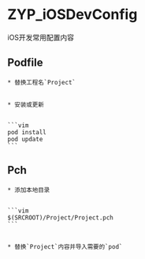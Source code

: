 # ZYP_iOSDevConfig

iOS开发常用配置内容


## Podfile

	* 替换工程名`Project`


	* 安装或更新


	```vim
	pod install
	pod update
	```


## Pch


	* 添加本地目录


	```vim
	$(SRCROOT)/Project/Project.pch
	```


	* 替换`Project`内容并导入需要的`pod`